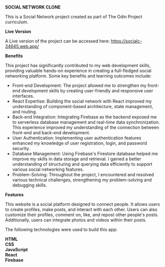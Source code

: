 **SOCIAL NETWORK CLONE**

This is a Social Network project created as part of The Odin Project curriculum.

**Live Version**

A Live version of the project can be accessed here: https://socialc-34645.web.app/

**Benefits**

This project has significantly contributed to my web development skills, providing valuable hands-on experience in creating a full-fledged social networking platform. Some key benefits and learning outcomes include:

- Front-end Development: The project allowed me to strengthen my front-end development skills by creating user-friendly and responsive user interfaces.
- React Expertise: Building the social network with React improved my understanding of component-based architecture, state management, and routing.
- Back-end Integration: Integrating Firebase as the backend exposed me to serverless database management and real-time data synchronization. This experience improved my understanding of the connection between front-end and back-end development.
- User Authentication: Implementing user authentication features enhanced my knowledge of user registration, login, and password security.
- Database Management: Using Firebase's Firestore database helped me improve my skills in data storage and retrieval. I gained a better understanding of structuring and querying data efficiently to support various social networking features.
- Problem-Solving: Throughout the project, I encountered and resolved various technical challenges, strengthening my problem-solving and debugging skills.

**Features**

This website is a social platform designed to connect people. It allows users to create profiles, make posts, and interact with each other. Users can also customize their profiles, comment on, like, and repost other people's posts. Additionally, users can integrate photos and videos within their posts.

The following technologies were used to build this app:

**HTML<br>
CSS<br>
JavaScript<br>
React<br>
Firebase <br>**
